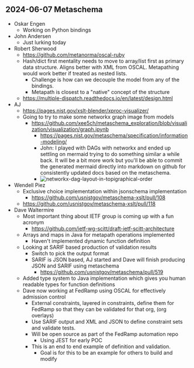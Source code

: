 ## 2024-06-07 Metaschema

- Oskar Engen
  - Working on Python bindings
- John Andersen
  - Just lurking today
- Robert Sherwood
  - https://github.com/metanorma/oscal-ruby
  - Hash/dict first mentality needs to move to array/list first as primary data structure. Aligns better with XML from OSCAL. Metapathing would work better if treated as nested lists.
    - Challenge is how can we decouple the model from any of the bindings.
    - Metapath is closest to a "native" concept of the structure
  - https://multiple-dispatch.readthedocs.io/en/latest/design.html
- AJ
  - https://pages.nist.gov/xslt-blender/xproc-visualizer/
  - Going to try to make some networkx graph image from models
    - https://github.com/xee5ch/metaschema_exploration/blob/visualization/visualization/graph.ipynb
      - https://pages.nist.gov/metaschema/specification/information-modeling/
      - John: I played with DAGs with networkx and ended up settling on mermaid trying to do something similar a while back. It will be a bit more work but you'll be able to commit the generated mermaid directly into markdown on github for consistently updated docs based on the metaschema.
      - ![networkx-dag-layout-in-topigraphical-order](https://github.com/dffml/dffml/assets/5950433/34ea3c07-dfa5-4479-9532-a5ec5945eb1b)
- Wendell Piez
  - Exclusive choice implementation within jsonschema implementation
    - https://github.com/usnistgov/metaschema-xslt/pull/108
  - https://github.com/usnistgov/metaschema-xslt/pull/118
- Dave Waltermire
  - Most important thing about IETF group is coming up with a fun acronym
    - https://github.com/ietf-wg-scitt/draft-ietf-scitt-architecture
  - Arrays and maps in Java for metapath operations implemented
    - Haven't implemented dynamic function definition
  - Looking at SARIF based production of validation results
    - Switch to pick the output format
    - SARIF is JSON based, AJ started and Dave will finish producing JSON and SARIF using metaschema
      - https://github.com/usnistgov/metaschema/pull/519
  - Added type system to Java implementation which gives you human readable types for function definitions
  - Dave now working at FedRamp using OSCAL for effectively admission control
    - External constraints, layered in constraints, define them for FedRamp so that they can be validated for that org, (org overlays)
    - Use SARIF output and XML and JSON to define constraint sets and validate tests.
    - Will be open source as part of the FedRamp automation repo
      - Using JEST for early POC
    - This is an end to end example of definition and validation.
      - Goal is for this to be an example for others to build and modify